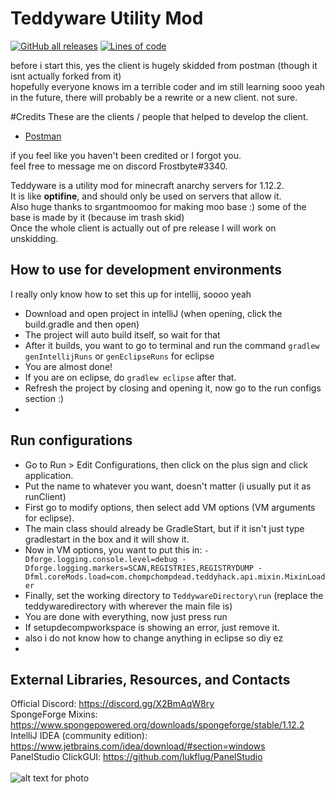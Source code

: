 # Teddyware Utility Mod
[![GitHub all releases](https://img.shields.io/github/downloads/ChompChompDead/Teddyware/total?color=32CD32&style=flat-square)](https://github.com/ChompChompDead/Teddyware/releases)
[![Lines of code](https://img.shields.io/tokei/lines/github/ChompChompDead/Teddyware?color=32CD32&style=flat-square)](https://github.com/ChompChompDead/Teddyhack/tree/master/src/main/java/com/teddyware) <br>

before i start this, yes the client is hugely skidded from postman (though it isnt actually forked from it) <br>
hopefully everyone knows im a terrible coder and im still learning sooo yeah <br>
in the future, there will probably be a rewrite or a new client. not sure. <br>

#Credits
  These are the clients / people that helped to develop the client. <br>

- [Postman](https://github.com/moomooooo/postman) <br>

 if you feel like you haven't been credited or I forgot you. <br>
 feel free to message me on discord Frostbyte#3340.



Teddyware is a utility mod for minecraft anarchy servers for 1.12.2. <br>
It is like **optifine**, and should only be used on servers that allow it. <br>
Also huge thanks to srgantmoomoo for making moo base :) some of the base is made by it (because im trash skid) <br>
Once the whole client is actually out of pre release I will work on unskidding. <br>

## How to use for development environments
I really only know how to set this up for intellij, soooo yeah <br>
- Download and open project in intelliJ (when opening, click the build.gradle and then open) <br>
- The project will auto build itself, so wait for that <br>
- After it builds, you want to go to terminal and run the command `gradlew genIntellijRuns` or `genEclipseRuns` for eclipse <br>
- You are almost done! <br>
- If you are on eclipse, do `gradlew eclipse` after that. <br>
- Refresh the project by closing and opening it, now go to the run configs section :) <br>
- 
## Run configurations
- Go to Run > Edit Configurations, then click on the plus sign and click application. <br>
- Put the name to whatever you want, doesn't matter (i usually put it as runClient) <br>
- First go to modify options, then select add VM options (VM arguments for eclipse). <br>
- The main class should already be GradleStart, but if it isn't just type gradlestart in the box and it will show it. <br>
- Now in VM options, you want to put this in: `-Dforge.logging.console.level=debug -Dforge.logging.markers=SCAN,REGISTRIES,REGISTRYDUMP -Dfml.coreMods.load=com.chompchompdead.teddyhack.api.mixin.MixinLoader` <br>
- Finally, set the working directory to `TeddywareDirectory\run` (replace the teddywaredirectory with wherever the main file is) <br>
- You are done with everything, now just press run <br>
- If setupdecompworkspace is showing an error, just remove it.
- also i do not know how to change anything in eclipse so diy ez <br>
- 
## External Libraries, Resources, and Contacts
Official Discord: https://discord.gg/X2BmAqW8ry <br>
SpongeForge Mixins: https://www.spongepowered.org/downloads/spongeforge/stable/1.12.2 <br>
IntelliJ IDEA (community edition): https://www.jetbrains.com/idea/download/#section=windows <br>
PanelStudio ClickGUI: https://github.com/lukflug/PanelStudio <br>
<br>
![alt text for photo](https://cdn.discordapp.com/attachments/807282463512592445/821552314824654848/maybe_1_2.jpg)
